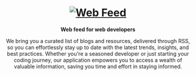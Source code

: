 <div align="center">
  <h1 align="center">
    <a href="https://web-feed.dev"><img src="https://web-feed.dev/img/og.jpeg?1" alt="Web Feed" /></a>
  </h1>
  
  <strong align="center">
    Web feed for web developers
  </strong>
  
  <p>
    We bring you a curated list of blogs and resources, delivered through RSS, so you can effortlessly stay up to date with the latest trends, insights, and best practices. Whether you're a seasoned developer or just starting your coding journey, our application empowers you to access a wealth of valuable information, saving you time and effort in staying informed. 
  </p>
</div>
